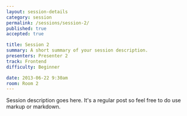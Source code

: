 ```yaml
---
layout: session-details
category: session
permalink: /sessions/session-2/
published: true
accepted: true

title: Session 2
summary: A short summary of your session description.
presenters: Presenter 2
track: Frontend
difficulty: Beginner

date: 2013-06-22 9:30am
room: Room 2
---
```


Session description goes here. It's a regular post so feel free to do use markup or markdown.
